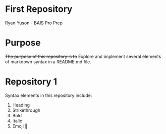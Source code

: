 # First Repository
Ryan Yuson - BAIS Pro Prep

# Purpose
~~The purpose of this repository is to~~ Explore and implement several elements of markdown syntax in a README.md file.

# Repository 1
Syntax elements in this repository include:
1. Heading
2. Strikethrough
3. Bold
4. Italic
5. Emoji 🤠
